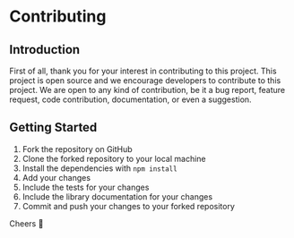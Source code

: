 # Contributing

## Introduction

First of all, thank you for your interest in contributing to this project. This project is open source and we encourage developers to contribute to this project. We are open to any kind of contribution, be it a bug report, feature request, code contribution, documentation, or even a suggestion.

## Getting Started

1. Fork the repository on GitHub
2. Clone the forked repository to your local machine
3. Install the dependencies with `npm install`
4. Add your changes
5. Include the tests for your changes
6. Include the library documentation for your changes
7. Commit and push your changes to your forked repository

Cheers 🍻
